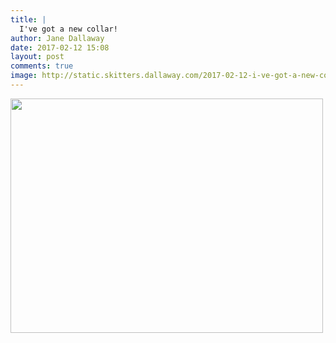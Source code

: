 ```yaml
---
title: |
  I've got a new collar!
author: Jane Dallaway
date: 2017-02-12 15:08
layout: post
comments: true
image: http://static.skitters.dallaway.com/2017-02-12-i-ve-got-a-new-collar-thumb-IMG_0923.JPG
---
```


<div>
        <a href="http://static.skitters.dallaway.com/2017-02-12-i-ve-got-a-new-collar-fullsize-IMG_0923.JPG">
          <img src="http://static.skitters.dallaway.com/2017-02-12-i-ve-got-a-new-collar-thumb-IMG_0923.JPG" width="500" height="375"/>
        </a>
      </div>


  
      
